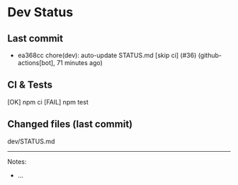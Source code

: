 # Dev Status

## Last commit
- ea368cc chore(dev): auto-update STATUS.md [skip ci] (#36) (github-actions[bot], 71 minutes ago)
## CI & Tests
[OK] npm ci
[FAIL] npm test

## Changed files (last commit)
dev/STATUS.md

---
Notes:
- ...

